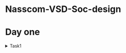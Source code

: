 # Nasscom-VSD-Soc-design

# Day one
<details>
 <summary> Task1 </summary>
Open-source EDA, Open Lane, SKY130PDK
</details>
